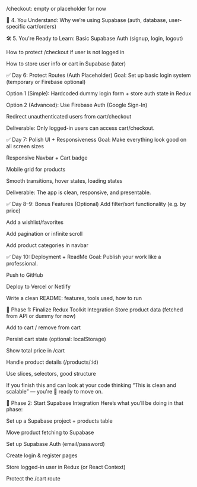 <!-- ✅ Day 1: Setup + Design
Goal: Pick the UI and set up your React project with Tailwind.

Choose a design from Tailwind UI, Tailwind-Kit, or Dribbble (limit to 30–60 mins).

Initialize project (Vite + React + Tailwind + Redux Toolkit)

Setup file structure and routes (React Router)

Deliverable: Project initialized with working homepage and navigation structure. -->
<!--
✅ Day 2: Product Listing Page
Goal: Create the product list page with static or dummy data.

Build ProductCard component

Map over 4–6 dummy products and render them

Style with Tailwind (hover effects, grid layout, etc.)

Deliverable: Homepage shows grid of clothes/products.  -->

<!-- ✅ Day 3: Product Details Page + Routing
Goal: View product details on a new route.

Use useParams() from React Router to fetch product ID

Show more details (price, description, image, etc.)

"Add to Cart" button

Deliverable: Clicking on a product shows a detailed view. -->

<!-- ✅ Day 4: Cart Page + Redux Setup
Goal: Build a working cart with Redux Toolkit

Create cartSlice.js (add/remove logic) ✅✅

Add to Cart from Product Details ✅✅

Create Cart Page — show products in cart ✅✅

Deliverable: Items are added and displayed in cart via Redux state. -->

<!-- ✅ Day 5: Local Storage + Quantity
Goal: Make the cart state persist + add quantity controls.

Use localStorage to persist cart state

Add "Increase/Decrease quantity" buttons

Show total price calculation

Deliverable: Cart behaves like a real cart.

مرحلة انتقالية -->

<!--  -->

/checkout: empty or placeholder for now

🧠 4. You Understand:
Why we’re using Supabase (auth, database, user-specific cart/orders)

🛠️ 5. You're Ready to Learn:
Basic Supabase Auth (signup, login, logout)

How to protect /checkout if user is not logged in

How to store user info or cart in Supabase (later)

<!--  -->

✅ Day 6: Protect Routes (Auth Placeholder)
Goal: Set up basic login system (temporary or Firebase optional)

Option 1 (Simple): Hardcoded dummy login form + store auth state in Redux

Option 2 (Advanced): Use Firebase Auth (Google Sign-In)

Redirect unauthenticated users from cart/checkout

Deliverable: Only logged-in users can access cart/checkout.

✅ Day 7: Polish UI + Responsiveness
Goal: Make everything look good on all screen sizes

Responsive Navbar + Cart badge

Mobile grid for products

Smooth transitions, hover states, loading states

Deliverable: The app is clean, responsive, and presentable.

✅ Day 8–9: Bonus Features (Optional)
Add filter/sort functionality (e.g. by price)

Add a wishlist/favorites

Add pagination or infinite scroll

Add product categories in navbar

✅ Day 10: Deployment + ReadMe
Goal: Publish your work like a professional.

Push to GitHub

Deploy to Vercel or Netlify

Write a clean README: features, tools used, how to run

📌 Phase 1: Finalize Redux Toolkit Integration
Store product data (fetched from API or dummy for now)

Add to cart / remove from cart

Persist cart state (optional: localStorage)

Show total price in /cart

Handle product details (/products/:id)

Use slices, selectors, good structure

If you finish this and can look at your code thinking “This is clean and scalable” — you're 💯 ready to move on.

📌 Phase 2: Start Supabase Integration
Here’s what you’ll be doing in that phase:

Set up a Supabase project + products table

Move product fetching to Supabase

Set up Supabase Auth (email/password)

Create login & register pages

Store logged-in user in Redux (or React Context)

Protect the /cart route

<!-- todo: fix the area of selection on each product card. i can select it by clicking outside the card -->
<!-- todo:  refactor local storage for saving state to use redux-persist -->
<!-- todo: add on hover for user name to show message, like a small modal or a bubble/cloud, that will allow logout. just like userName in amazon.com  -->
<!-- todo: fix emailjs logic -->
<!-- todo: fix sometimes when you logout exactly after checkout, and log back in. your items are still there in cart -->
